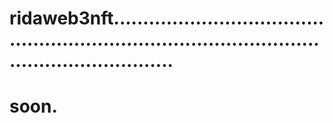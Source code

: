 # ridaweb3nft.....................................................................................................................
# soon.
